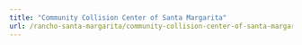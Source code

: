 ```yaml
---
title: "Community Collision Center of Santa Margarita"
url: /rancho-santa-margarita/community-collision-center-of-santa-margarita/
---
```

